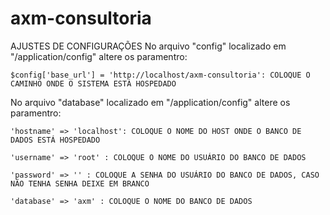 # axm-consultoria

AJUSTES DE CONFIGURAÇÕES
No arquivo "config" localizado em "/application/config" altere os paramentro:
	
	$config['base_url'] = 'http://localhost/axm-consultoria': COLOQUE O CAMINHO ONDE O SISTEMA ESTÁ HOSPEDADO


No arquivo "database" localizado em "/application/config" altere os paramentro:

	'hostname' => 'localhost': COLOQUE O NOME DO HOST ONDE O BANCO DE DADOS ESTÁ HOSPEDADO

	'username' => 'root' : COLOQUE O NOME DO USUÁRIO DO BANCO DE DADOS

	'password' => '' : COLOQUE A SENHA DO USUÁRIO DO BANCO DE DADOS, CASO NÃO TENHA SENHA DEIXE EM BRANCO

	'database' => 'axm' : COLOQUE O NOME DO BANCO DE DADOS
